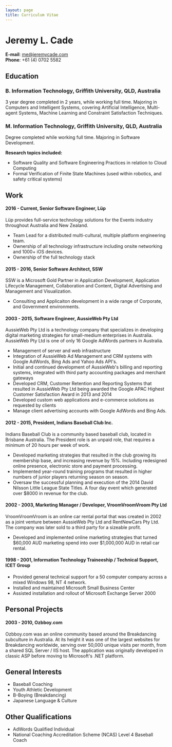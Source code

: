 ```yaml
---
layout: page
title: Curriculum Vitae
---
```


# Jeremy L. Cade

**E-mail**: me@jeremycade.com<br />
**Phone**: +61 (4) 0702 5582

## Education

### B. Information Technology, Griffith University, QLD, Australia

3 year degree completed in 2 years, while working full time.
Majoring in Computers and Intelligent Systems, covering Artificial Intelligence, Multi-agent Systems, Machine Learning and Constraint Satisfaction Techniques.

### M. Information Technology, Griffith University, QLD, Australia

Degree completed while working full time. Majoring in Software Development.

**Research topics included:**

- Software Quality and Software Engineering Practices in relation to Cloud Computing
- Formal Verification of Finite State Machines (used within robotics, and safety critical systems)

## Work

#### 2016 - Current, Senior Software Engineer, Lüp

Lüp provides full-service technology solutions for the Events industry throughout Australia and New Zealand.

- Team Lead for a distributed multi-cultural, multiple platform engineering team.
- Ownership of all technology infrastructure including onsite networking and 1000+ iOS devices.
- Ownership of the full technology stack

#### 2015 - 2016, Senior Software Architect, SSW

SSW is a Microsoft Gold Partner in Application Development, Application Lifecycle Management, Collaboration and Content, Digital Advertising and Management and Visualization.

- Consulting and Applicaiton development in a wide range of Corporate, and Government environments.

#### 2003 - 2015, Software Engineer, AussieWeb Pty Ltd

AussieWeb Pty Ltd is a technology company that specializes in developing digital marketing strategies for small-medium enterprises in Australia. AussieWeb Pty Ltd is one of only 16 Google AdWords partners in Australia.

- Management of server and web infrastructure
- Integration of AussieWeb Ad Management and CRM systems with Google AdWords, Bing Ads and Yahoo Ads API's.
- Initial and continued development of AussieWeb's billing and reporting systems, integrated with third party accounting packages and merchant gateways
- Developed CRM, Customer Retention and Reporting Systems that resulted in AussieWeb Pty Ltd being awarded the Google APAC Highest Customer Satisfaction Award in 2013 and 2014
- Developed custom web applications and e-commerce solutions as requested by clients
- Manage client advertising accounts with Google AdWords and Bing Ads.

#### 2012 - 2015, President, Indians Baseball Club Inc.

Indians Baseball Club is a community based baseball club, located in Brisbane Australia. The President role is an unpaid role, that requires a minimum of 20 hours per week of work.

- Developed marketing strategies that resulted in the club growing its membership base, and increasing revenue by 15%. Including redesigned online presence, electronic store and payment processing.
- Implemented year-round training programs that resulted in higher numbers of junior players returning season on season.
- Oversaw the successful planning and execution of the 2014 David Nilsson Little League State Titles. A four day event which generated over $8000 in revenue for the club.

#### 2002 - 2003, Marketing Manager / Developer, VroomVroomVroom Pty Ltd
VroomVroomVroom is an online car rental portal that was created in 2002 as a joint venture between AussieWeb Pty Ltd and RentNewCars Pty Ltd.
The company was later sold to a third party for a sizeable profit.

- Developed and implemented online marketing strategies that turned $60,000 AUD marketing spend into over $1,000,000 AUD in retail car rental.

#### 1998 - 2001, Information Technology Traineeship / Technical Support, ICET Group
- Provided general technical support for a 50 computer company across a mixed Windows 98, NT 4 network.
- Installed and maintained Microsoft Small Business Center
- Assisted installation and rollout of Microsoft Exchange Server 2000

## Personal Projects

#### 2003 - 2010, Ozbboy.com
Ozbboy.com was an online community based around the Breakdancing subculture in Australia. At its height it was one of the largest websites for Breakdancing worldwide, serving over 50,000 unique visits per month, from a shared SQL Server / IIS host. The application was originally developed in classic ASP before moving to Microsoft's .NET platform.

## General Interests
- Baseball Coaching
- Youth Athletic Development
- B-Boying (Breakdancing)
- Japanese Language & Culture

## Other Qualifications
- AdWords Qualified Individual
- National Coaching Accreditation Scheme (NCAS) Level 4 Baseball Coach